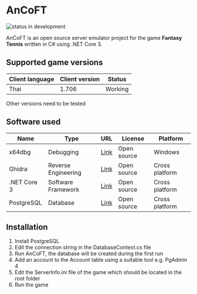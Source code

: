 # AnCoFT

![status in development](https://img.shields.io/badge/Status-In%20development-yellow)

AnCoFT is an open source server emulator project for the game **Fantasy Tennis** written in C# using .NET Core 3.

## Supported game versions

| Client language  | Client version | Status  |
| ------------- |---------------| ------|
| Thai        | 1.706 |  Working      |

Other versions need to be tested

## Software used

| Name      | Type          | URL      |  License  |  Platform  |
| ------------- |---------------| ------|--------------|-----------|
| x64dbg        | Debugging     |   [Link](https://x64dbg.com/) |      Open source        |  Windows |
| Ghidra        | Reverse Engineering | [Link](https://ghidra-sre.org/) |  Open source      |  Cross platform |
| .NET Core 3   | Software Framework  |    [Link](https://dotnet.microsoft.com/download/dotnet-core/3.0) |     Open source         |  Cross platform |
| PostgreSQL    | Database      |    [Link](https://www.postgresql.org/) |     Open source         |  Cross platform |

## Installation
1. Install PostgreSQL
2. Edit the connection string in the DatabaseContext.cs file
3. Run AnCoFT, the database will be created during the first run
4. Add an account to the Account table using a suitable tool e.g. PgAdmin 4
5. Edit the ServerInfo.ini file of the game which should be located in the root folder
6. Run the game
